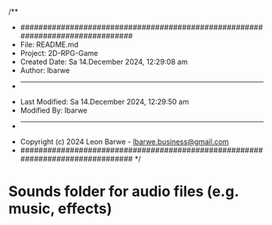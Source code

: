 /**
 * ###############################################################################
 *  File: README.md
 *  Project: 2D-RPG-Game
 *  Created Date: Sa 14.December 2024, 12:29:08 am
 *  Author: lbarwe
 *  -----
 *  Last Modified: Sa 14.December 2024, 12:29:50 am
 *  Modified By: lbarwe
 *  -----
 *  Copyright (c) 2024 Leon Barwe - lbarwe.business@gmail.com
 * ###############################################################################
 */

# Sounds folder for audio files (e.g. music, effects)